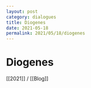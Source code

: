 ```yaml
---
layout: post
category: dialogues
title: Diogenes
date: 2021-05-18
permalink: 2021/05/18/diogenes
---
```


# Diogenes

[[2021]] / [[Blog]]